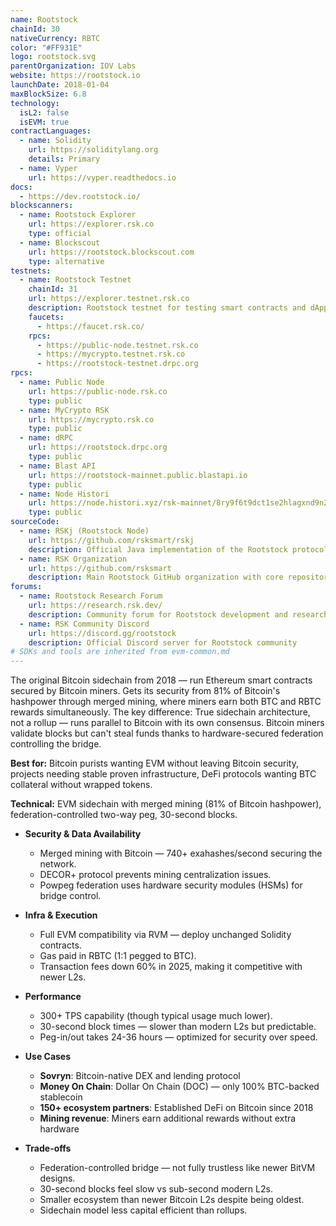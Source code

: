 ```yaml
---
name: Rootstock
chainId: 30
nativeCurrency: RBTC
color: "#FF931E"
logo: rootstock.svg
parentOrganization: IOV Labs
website: https://rootstock.io
launchDate: 2018-01-04
maxBlockSize: 6.8
technology:
  isL2: false
  isEVM: true
contractLanguages:
  - name: Solidity
    url: https://soliditylang.org
    details: Primary
  - name: Vyper
    url: https://vyper.readthedocs.io
docs:
  - https://dev.rootstock.io/
blockscanners:
  - name: Rootstock Explorer
    url: https://explorer.rsk.co
    type: official
  - name: Blockscout
    url: https://rootstock.blockscout.com
    type: alternative
testnets:
  - name: Rootstock Testnet
    chainId: 31
    url: https://explorer.testnet.rsk.co
    description: Rootstock testnet for testing smart contracts and dApps on Bitcoin-merged mining architecture.
    faucets:
      - https://faucet.rsk.co/
    rpcs:
      - https://public-node.testnet.rsk.co
      - https://mycrypto.testnet.rsk.co
      - https://rootstock-testnet.drpc.org
rpcs:
  - name: Public Node
    url: https://public-node.rsk.co
    type: public
  - name: MyCrypto RSK
    url: https://mycrypto.rsk.co
    type: public
  - name: dRPC
    url: https://rootstock.drpc.org
    type: public
  - name: Blast API
    url: https://rootstock-mainnet.public.blastapi.io
    type: public
  - name: Node Histori
    url: https://node.histori.xyz/rsk-mainnet/8ry9f6t9dct1se2hlagxnd9n2a
    type: public
sourceCode:
  - name: RSKj (Rootstock Node)
    url: https://github.com/rsksmart/rskj
    description: Official Java implementation of the Rootstock protocol
  - name: RSK Organization
    url: https://github.com/rsksmart
    description: Main Rootstock GitHub organization with core repositories
forums:
  - name: Rootstock Research Forum
    url: https://research.rsk.dev/
    description: Community forum for Rootstock development and research discussions
  - name: RSK Community Discord
    url: https://discord.gg/rootstock
    description: Official Discord server for Rootstock community
# SDKs and tools are inherited from evm-common.md
---
```


The original Bitcoin sidechain from 2018 — run Ethereum smart contracts secured by Bitcoin miners. Gets its security from 81% of Bitcoin's hashpower through merged mining, where miners earn both BTC and RBTC rewards simultaneously.
The key difference: True sidechain architecture, not a rollup — runs parallel to Bitcoin with its own consensus. Bitcoin miners validate blocks but can't steal funds thanks to hardware-secured federation controlling the bridge.

**Best for:** Bitcoin purists wanting EVM without leaving Bitcoin security, projects needing stable proven infrastructure, DeFi protocols wanting BTC collateral without wrapped tokens.

**Technical:** EVM sidechain with merged mining (81% of Bitcoin hashpower), federation-controlled two-way peg, 30-second blocks.

- **Security & Data Availability**  
  - Merged mining with Bitcoin — 740+ exahashes/second securing the network.  
  - DECOR+ protocol prevents mining centralization issues.  
  - Powpeg federation uses hardware security modules (HSMs) for bridge control.

- **Infra & Execution**  
  - Full EVM compatibility via RVM — deploy unchanged Solidity contracts.  
  - Gas paid in RBTC (1:1 pegged to BTC).  
  - Transaction fees down 60% in 2025, making it competitive with newer L2s.

- **Performance**  
  - 300+ TPS capability (though typical usage much lower).  
  - 30-second block times — slower than modern L2s but predictable.  
  - Peg-in/out takes 24-36 hours — optimized for security over speed.

- **Use Cases**  
  - **Sovryn**: Bitcoin-native DEX and lending protocol
  - **Money On Chain**: Dollar On Chain (DOC) — only 100% BTC-backed stablecoin
  - **150+ ecosystem partners**: Established DeFi on Bitcoin since 2018
  - **Mining revenue**: Miners earn additional rewards without extra hardware

- **Trade-offs**  
  - Federation-controlled bridge — not fully trustless like newer BitVM designs.  
  - 30-second blocks feel slow vs sub-second modern L2s.  
  - Smaller ecosystem than newer Bitcoin L2s despite being oldest.  
  - Sidechain model less capital efficient than rollups.